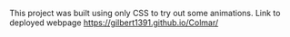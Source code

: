 This project was built using only CSS to try out some animations.
Link to deployed webpage https://gilbert1391.github.io/Colmar/
